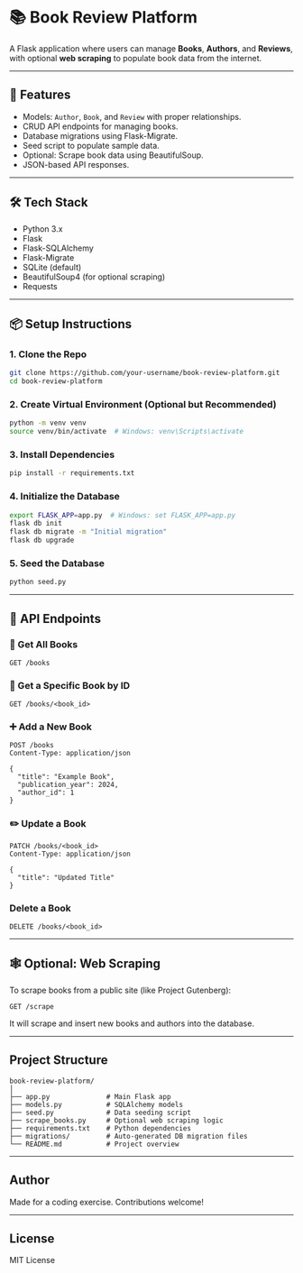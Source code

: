 # 📚 Book Review Platform

A Flask application where users can manage **Books**, **Authors**, and **Reviews**, with optional **web scraping** to populate book data from the internet.

---

## 🚀 Features

- Models: `Author`, `Book`, and `Review` with proper relationships.
- CRUD API endpoints for managing books.
- Database migrations using Flask-Migrate.
- Seed script to populate sample data.
- Optional: Scrape book data using BeautifulSoup.
- JSON-based API responses.

---

## 🛠 Tech Stack

- Python 3.x
- Flask
- Flask-SQLAlchemy
- Flask-Migrate
- SQLite (default)
- BeautifulSoup4 (for optional scraping)
- Requests

---

## 📦 Setup Instructions

### 1. Clone the Repo

```bash
git clone https://github.com/your-username/book-review-platform.git
cd book-review-platform
```

### 2. Create Virtual Environment (Optional but Recommended)

```bash
python -m venv venv
source venv/bin/activate  # Windows: venv\Scripts\activate
```

### 3. Install Dependencies

```bash
pip install -r requirements.txt
```

### 4. Initialize the Database

```bash
export FLASK_APP=app.py  # Windows: set FLASK_APP=app.py
flask db init
flask db migrate -m "Initial migration"
flask db upgrade
```

### 5. Seed the Database

```bash
python seed.py
```

---

## 🧪 API Endpoints

### 📘 Get All Books

```
GET /books
```

### 📕 Get a Specific Book by ID

```
GET /books/<book_id>
```

### ➕ Add a New Book

```
POST /books
Content-Type: application/json

{
  "title": "Example Book",
  "publication_year": 2024,
  "author_id": 1
}
```

### ✏️ Update a Book

```
PATCH /books/<book_id>
Content-Type: application/json

{
  "title": "Updated Title"
}
```

###  Delete a Book

```
DELETE /books/<book_id>
```

---

## 🕸️ Optional: Web Scraping

To scrape books from a public site (like Project Gutenberg):

```
GET /scrape
```

It will scrape and insert new books and authors into the database.

---

##  Project Structure

```
book-review-platform/
│
├── app.py              # Main Flask app
├── models.py           # SQLAlchemy models
├── seed.py             # Data seeding script
├── scrape_books.py     # Optional web scraping logic
├── requirements.txt    # Python dependencies
├── migrations/         # Auto-generated DB migration files
└── README.md           # Project overview
```

---

##  Author

Made for a coding exercise. Contributions welcome!

---

##  License

MIT License